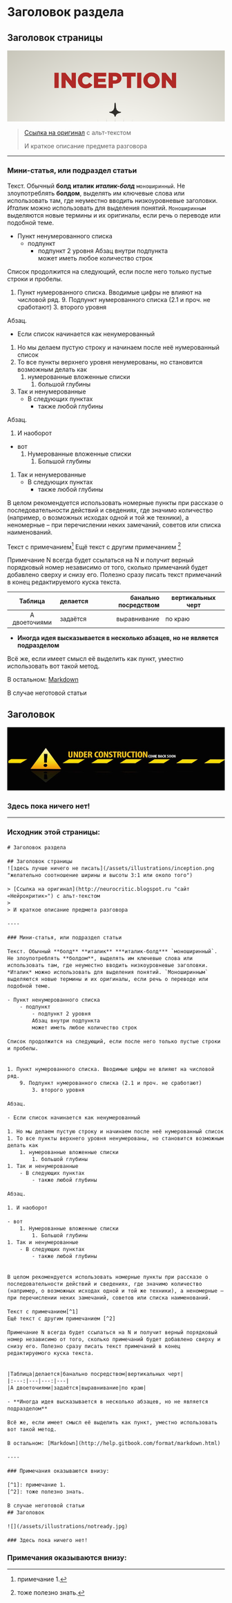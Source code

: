 # Заголовок раздела

## Заголовок страницы
![здесь лучше ничего не писать](/assets/illustrations/inception.png "желательно соотношение ширины и высоты 3:1 или около того")

> [Ссылка на оригинал](http://neurocritic.blogspot.ru "сайт «Нейрокритик»") с альт-текстом 
> 
> И краткое описание предмета разговора

----

### Мини-статья, или подраздел статьи

Текст. Обычный **болд** **италик** ***италик-болд*** `моноширинный`. Не злоупотреблять **болдом**, выделять им ключевые слова или использовать там, где неуместно вводить низкоуровневые заголовки. *Италик* можно использовать для выделения понятий. `Моноширинным` выделяются новые термины и их оригиналы, если речь о переводе или подобной теме.

- Пункт ненумерованного списка
    - подпункт
        - подпункт 2 уровня
        Абзац внутри подпункта  
        может иметь любое количество строк  

Список продолжится на следующий, если после него только пустые строки и пробелы.


1. Пункт нумерованного списка. Вводимые цифры не влияют на числовой ряд.
    9. Подпункт нумерованного списка (2.1 и проч. не сработают)
        3. второго уровня  

Абзац.

- Если список начинается как ненумерованный

1. Но мы делаем пустую строку и начинаем после неё нумерованный список
1. То все пункты верхнего уровня ненумерованы, но становится возможным делать как
    1. нумерованные вложенные списки
        1. большой глубины
1. Так и ненумерованные
    - В следующих пунктах 
        - также любой глубины

Абзац. 

1. И наоборот

- вот
    1. Нумерованные вложенные списки
        1. Большой глубины
1. Так и ненумерованные
    - В следующих пунктах 
        - также любой глубины


В целом рекомендуется использовать номерные пункты при рассказе о последовательности действий и сведениях, где значимо количество (например, о возможных исходах одной и той же техники), а неномерные – при перечислении неких замечаний, советов или списка наименований. 

Текст с примечанием[^1]
Ещё текст с другим примечанием [^2]

Примечание N всегда будет ссылаться на N и получит верный порядковый номер независимо от того, сколько примечаний будет добавлено сверху и снизу его. Полезно сразу писать текст примечаний в конец редактируемого куска текста.


|Таблица|делается|банально посредством|вертикальных черт|
|:---:|---|---:|---|
|А двоеточиями|задаётся|выравнивание|по краю|

- **Иногда идея высказывается в несколько абзацев, но не является подразделом**

Всё же, если имеет смысл её выделить как пункт, уместно использовать вот такой метод.

В остальном: [Markdown](http://help.gitbook.com/format/markdown.html)

В случае неготовой статьи
## Заголовок

![](/assets/illustrations/notready.jpg)

### Здесь пока ничего нет!


----

### Исходник этой страницы:




```
# Заголовок раздела

## Заголовок страницы
![здесь лучше ничего не писать](/assets/illustrations/inception.png "желательно соотношение ширины и высоты 3:1 или около того")

> [Ссылка на оригинал](http://neurocritic.blogspot.ru "сайт «Нейрокритик»") с альт-текстом 
> 
> И краткое описание предмета разговора

----

### Мини-статья, или подраздел статьи

Текст. Обычный **болд** **италик** ***италик-болд*** `моноширинный`. Не злоупотреблять **болдом**, выделять им ключевые слова или использовать там, где неуместно вводить низкоуровневые заголовки. *Италик* можно использовать для выделения понятий. `Моноширинным` выделяются новые термины и их оригиналы, если речь о переводе или подобной теме.

- Пункт ненумерованного списка
    - подпункт
        - подпункт 2 уровня
        Абзац внутри подпункта  
        может иметь любое количество строк  

Список продолжится на следующий, если после него только пустые строки и пробелы.


1. Пункт нумерованного списка. Вводимые цифры не влияют на числовой ряд.
    9. Подпункт нумерованного списка (2.1 и проч. не сработают)
        3. второго уровня  

Абзац.

- Если список начинается как ненумерованный

1. Но мы делаем пустую строку и начинаем после неё нумерованный список
1. То все пункты верхнего уровня ненумерованы, но становится возможным делать как
    1. нумерованные вложенные списки
        1. большой глубины
1. Так и ненумерованные
    - В следующих пунктах 
        - также любой глубины

Абзац. 

1. И наоборот

- вот
    1. Нумерованные вложенные списки
        1. Большой глубины
1. Так и ненумерованные
    - В следующих пунктах 
        - также любой глубины


В целом рекомендуется использовать номерные пункты при рассказе о последовательности действий и сведениях, где значимо количество (например, о возможных исходах одной и той же техники), а неномерные – при перечислении неких замечаний, советов или списка наименований. 

Текст с примечанием[^1]
Ещё текст с другим примечанием [^2]

Примечание N всегда будет ссылаться на N и получит верный порядковый номер независимо от того, сколько примечаний будет добавлено сверху и снизу его. Полезно сразу писать текст примечаний в конец редактируемого куска текста.


|Таблица|делается|банально посредством|вертикальных черт|
|:---:|---|---:|---|
|А двоеточиями|задаётся|выравнивание|по краю|

- **Иногда идея высказывается в несколько абзацев, но не является подразделом**

Всё же, если имеет смысл её выделить как пункт, уместно использовать вот такой метод.

В остальном: [Markdown](http://help.gitbook.com/format/markdown.html)

----

### Примечания оказываются внизу:

[^1]: примечание 1.
[^2]: тоже полезно знать.

В случае неготовой статьи
## Заголовок

![](/assets/illustrations/notready.jpg)

### Здесь пока ничего нет!

```

### Примечания оказываются внизу:

[^1]: примечание 1.
[^2]: тоже полезно знать.